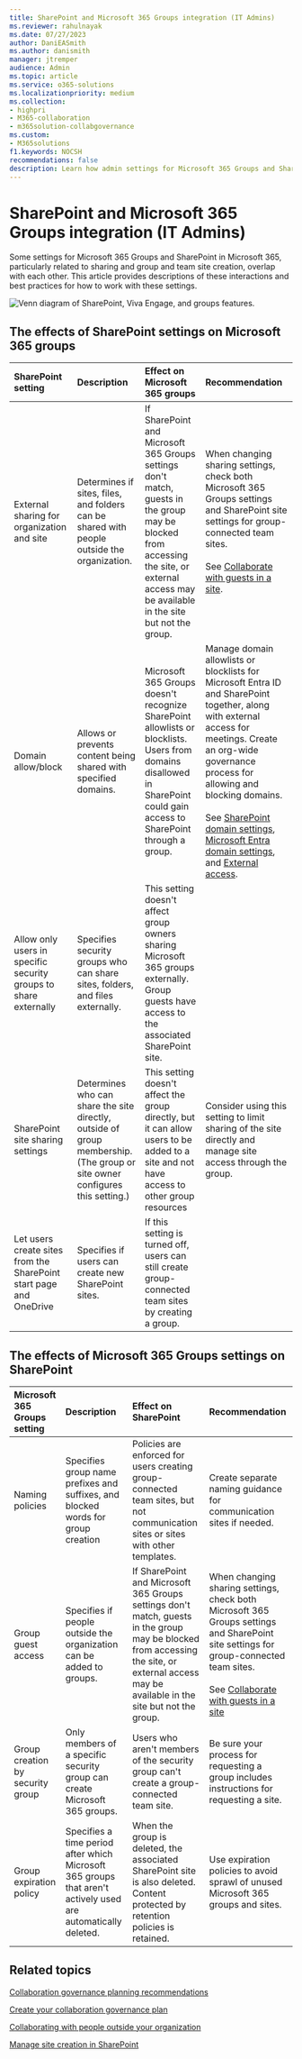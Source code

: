 ```yaml
---
title: SharePoint and Microsoft 365 Groups integration (IT Admins)
ms.reviewer: rahulnayak
ms.date: 07/27/2023
author: DaniEASmith
ms.author: danismith
manager: jtremper
audience: Admin
ms.topic: article
ms.service: o365-solutions
ms.localizationpriority: medium
ms.collection: 
- highpri
- M365-collaboration
- m365solution-collabgovernance
ms.custom: 
- M365solutions
f1.keywords: NOCSH
recommendations: false
description: Learn how admin settings for Microsoft 365 Groups and SharePoint can affect each other and the user experience.
---
```


# SharePoint and Microsoft 365 Groups integration (IT Admins)

Some settings for Microsoft 365 Groups and SharePoint in Microsoft 365, particularly related to sharing and group and team site creation, overlap with each other. This article provides descriptions of these interactions and best practices for how to work with these settings.

![Venn diagram of SharePoint, Viva Engage, and groups features.](../media/groups-sharepoint-venn.png)

## The effects of SharePoint settings on Microsoft 365 groups

|SharePoint setting|Description|Effect on Microsoft 365 groups|Recommendation|
|:-----------------|:----------|:-----------------------------|:-------------|
|External sharing for organization and site|Determines if sites, files, and folders can be shared with people outside the organization.|If SharePoint and Microsoft 365 Groups settings don't match, guests in the group may be blocked from accessing the site, or external access may be available in the site but not the group.|When changing sharing settings, check both Microsoft 365 Groups settings and SharePoint site settings for group-connected team sites.<br><br>See [Collaborate with guests in a site](./collaborate-in-site.md).|
|Domain allow/block|Allows or prevents content being shared with specified domains.|Microsoft 365 Groups doesn't recognize SharePoint allowlists or blocklists. Users from domains disallowed in SharePoint could gain access to SharePoint through a group.|Manage domain allowlists or blocklists for Microsoft Entra ID and SharePoint together, along with external access for meetings. Create an org-wide governance process for allowing and blocking domains.<br><br>See [SharePoint domain settings](/sharepoint/restricted-domains-sharing), [Microsoft Entra domain settings](/azure/active-directory/b2b/allow-deny-list), and [External access](/microsoftteams/trusted-organizations-external-meetings-chat).|
|Allow only users in specific security groups to share externally|Specifies security groups who can share sites, folders, and files externally.|This setting doesn't affect group owners sharing Microsoft 365 groups externally. Group guests have access to the associated SharePoint site.||
|SharePoint site sharing settings|Determines who can share the site directly, outside of group membership. (The group or site owner configures this setting.)|This setting doesn't affect the group directly, but it can allow users to be added to a site and not have access to other group resources|Consider using this setting to limit sharing of the site directly and manage site access through the group.|
|Let users create sites from the SharePoint start page and OneDrive|Specifies if users can create new SharePoint sites.|If this setting is turned off, users can still create group-connected team sites by creating a group.||

## The effects of Microsoft 365 Groups settings on SharePoint

|Microsoft 365 Groups setting|Description|Effect on SharePoint|Recommendation|
|:---------------------------|:----------|:-------------------|:-------------|
|Naming policies|Specifies group name prefixes and suffixes, and blocked words for group creation|Policies are enforced for users creating group-connected team sites, but not communication sites or sites with other templates.|Create separate naming guidance for communication sites if needed.|
|Group guest access|Specifies if people outside the organization can be added to groups.|If SharePoint and Microsoft 365 Groups settings don't match, guests in the group may be blocked from accessing the site, or external access may be available in the site but not the group.|When changing sharing settings, check both Microsoft 365 Groups settings and SharePoint site settings for group-connected team sites.<br><br>See [Collaborate with guests in a site](./collaborate-in-site.md)|
|Group creation by security group|Only members of a specific security group can create Microsoft 365 groups.|Users who aren't members of the security group can't create a group-connected team site.|Be sure your process for requesting a group includes instructions for requesting a site.|
|Group expiration policy|Specifies a time period after which Microsoft 365 groups that aren't actively used are automatically deleted.|When the group is deleted, the associated SharePoint site is also deleted. Content protected by retention policies is retained.|Use expiration policies to avoid sprawl of unused Microsoft 365 groups and sites.|

## Related topics

[Collaboration governance planning recommendations](collaboration-governance-overview.md#collaboration-governance-planning-recommendations)

[Create your collaboration governance plan](collaboration-governance-first.md)

[Collaborating with people outside your organization](./collaborate-with-people-outside-your-organization.md)

[Manage site creation in SharePoint](/sharepoint/manage-site-creation)
